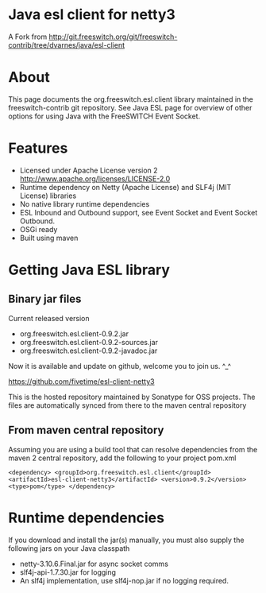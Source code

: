 # Java esl client for netty3
A Fork from http://git.freeswitch.org/git/freeswitch-contrib/tree/dvarnes/java/esl-client

# About
This page documents the org.freeswitch.esl.client library maintained in the freeswitch-contrib git repository. See Java ESL page for overview of other options for using Java with the FreeSWITCH Event Socket.

# Features
* Licensed under Apache License version 2 http://www.apache.org/licenses/LICENSE-2.0
* Runtime dependency on Netty (Apache License) and SLF4j (MIT License) libraries
* No native library runtime dependencies
* ESL Inbound and Outbound support, see Event Socket and Event Socket Outbound.
* OSGi ready
* Built using maven

# Getting Java ESL library
## Binary jar files
Current released version
* org.freeswitch.esl.client-0.9.2.jar
* org.freeswitch.esl.client-0.9.2-sources.jar
* org.freeswitch.esl.client-0.9.2-javadoc.jar

Now it is available and update on github, welcome you to join us. ^_^

https://github.com/fivetime/esl-client-netty3

This is the hosted repository maintained by Sonatype for OSS projects. The files are automatically synced from there to the maven central repository

## From maven central repository
Assuming you are using a build tool that can resolve dependencies from the maven 2 central repository, add the following to your project pom.xml

`<dependency>
  <groupId>org.freeswitch.esl.client</groupId>
  <artifactId>esl-client-netty3</artifactId>
  <version>0.9.2</version>
  <type>pom</type>
</dependency>`
 

# Runtime dependencies
If you download and install the jar(s) manually, you must also supply the following jars on your Java classpath

* netty-3.10.6.Final.jar for async socket comms
* slf4j-api-1.7.30.jar for logging
* An slf4j implementation, use slf4j-nop.jar if no logging required.
